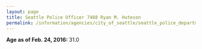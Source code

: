 ```yaml
---
layout: page
title: Seattle Police Officer 7488 Ryan M. Huteson
permalink: /information/agencies/city_of_seattle/seattle_police_department/copbook/7488/
---
```


**Age as of Feb. 24, 2016:** 31.0
